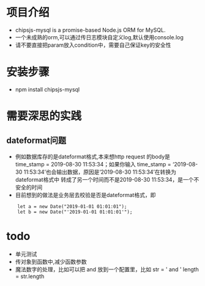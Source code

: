 # 项目介绍
- chipsjs-mysql is a promise-based Node.js ORM for MySQL.
- 一个未成熟的orm,可以通过传日志模块自定义log,默认使用console.log
- 请不要直接把param放入condition中，需要自己保证key的安全性

# 安装步骤
- npm install chipsjs-mysql

# 需要深思的实践
## dateformat问题
- 例如数据库存的是dateformat格式,本来想http request 的body是 time_stamp = 2019-08-30 11:53:34；如果你输入 time_stamp = ‘2019-08-30 11:53:34’也会输出数据，原因是‘2019-08-30 11:53:34’在转换为dateformat格式中 转成了另一个时间而不是2019-08-30 11:53:34，是一个不安全的时间
- 目前想到的做法是业务层去校验是否是dateformat格式，即
```
    let a = new Date("2019-01-01 01:01:01");
    let b = new Date("'2019-01-01 01:01:01'");
```

# todo
- 单元测试
- 传对象到函数中,减少函数参数
- 魔法数字的处理，比如可以把 and 放到一个配置里，比如
      str = ' and '
      length = str.length
